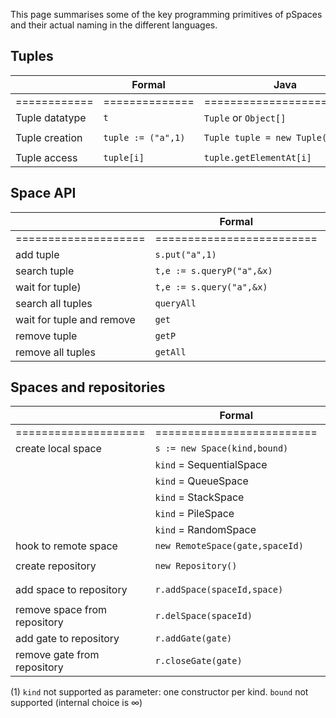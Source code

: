 This page summarises some of the key programming primitives of pSpaces and their actual naming in the different languages. 

## Tuples

| | Formal | Java | C#  | Go | Swift | TypeScript |
| - | - | ---------------------------------------------- | - | - | - | - |
| ============ | ============== | ========================= | ========================= | ========================= | =========================  | ========================= |
| Tuple datatype | `t` | `Tuple` or `Object[]` | `ITuple` or `Tuple` |  `Tuple` or `[]interface{}` | `[TemplateField]` |  |
| Tuple creation | `tuple := ("a",1)` | `Tuple tuple = new Tuple("a",1)`| `Tuple myTuple = new Tuple("a",1);` | `tuple := CreateTuple("a",1)` | `let tuple = ["a", 1]` |  |
| Tuple access | `tuple[i]` | `tuple.getElementAt[i]` | `tuple[i]` | `tuple.GetFieldAt(i)` | `tuple[i]` | |  

## Space API

| | Formal | Java | C#  | Go | Swift | TypeScript |
| - | - | - | - | - | - | - |
| ==================== | ========================= | ======================================================================== | ================================= | ========================= | ==================================================  | ========================= |
| add tuple | `s.put("a",1)` | s.put("a",1) | `s.Put("a",1)` | `s.Put("a",1)` | `s.put(["a",1])` |  |
| search tuple | `t,e := s.queryP("a",&x)` | `Object[] t = s.query(new ActualField("a"),new FormalField(Integer.class())` | `ITuple t = s.QueryP("a",typeof(int));` | `t,e := s.QueryP("a",&x)` | `let t = s.query(["a",FormalTemplateField(Int.self)])` |  |
| wait for tuple) | `t,e := s.query("a",&x)` | `Object[] t = s.queryP(new ActualField("a"),new FormalField(Integer.class())` | `ITuple t = s.Query("a",typeof(int));` | `t,e := s.QueryP("a",&x)` | `let t = s.queryp(["a",FormalTemplateField(Int.self)])` |  |
| search all tuples | `queryAll` | `List<Object[]> tl = s.queryAll(new ActualField("a"),new FormalField(Integer.class())` | `ITuple[] t = s.QueryAll("a",typeof(int));` | `tl,e := s.QueryAll("a",&x)` | `let t = s.queryAll(["a",FormalTemplateField(Int.self)])` |  |
| wait for tuple and remove | `get` | `Object[] t = s.get(new ActualField("a"),new FormalField(Integer.class())` | `ITuple t = s.Get("a",typeof(int));` | `t,e := s.Get("a",&x)` | `let t = s.get(["a",FormalTemplateField(Int.self)])` |  |
| remove tuple | `getP` | `Object[] t = s.getP(new ActualField("a"),new FormalField(Integer.class())` | `ITuple t = s.GetP("a",typeof(int));` | `t,e := s.GetP("a",&x)` | `let t = s.getp(["a",FormalTemplateField(Int.self)])` |  |
| remove all tuples | `getAll` | `List<Object[]> tl = s.getAll(new ActualField("a"),new FormalField(Integer.class())` | `ITuple[] t = s.GetAll("a",typeof(int));` | `tl,e := s.GetAll("a",&x)` | `let t = s.getAll(["a",FormalTemplateField(Int.self)])` |  |

## Spaces and repositories

| |  Formal | Java | C#  | Go | Swift | TypeScript |
| - | - | - | - | - | - | - |
| ==================== | ========================= | =========================== | ================================= | ========================= | ===========================  | ========================= |
| create local space | `s := new Space(kind,bound)` | (1)  | (1) | (1) | `let s = TupleSpace(kind)` | (1) |
| | `kind` = SequentialSpace | `Space s = new SequentialSpace()` | `Space s = new SequentialSpace()` |  new Space(uri) | `let s = TupleSpace(TupleList())` |  |
| | `kind` = QueueSpace      | `Space s = new FIFOSpace()` | -not supported- |  -not supported- |  |  |
| | `kind` =  StackSpace     | `Space s = new LIFOSpace()` | -not supported- | -not supported-  |  |  |
| | `kind` = PileSpace       | -not supported-  |  `Space s = new PileSpace()` | -not supported-  |  |  |
| | `kind` = RandomSpace     | -not supported-  | -not supported- | -not supported-  | `let s = TupleSpace(TupleTree())` |  |
| hook to remote space | `new RemoteSpace(gate,spaceId)` | `new RemoteSpace(uri)` |  `ISpace remotespace = new RemoteSpace(uri)` | `new RemoteSpace(uri)`| `let rs = RemoteSpace(uri)` |  |
| create repository | `new Repository()` | `SpaceRepository repository = new SpaceRepository()` | `SpaceRepository repository = new SpaceRepository()` | -not supported-  | `let sr = SpaceRepository()` |  |
| add space to repository | `r.addSpace(spaceId,space)` | `repository.addSpace("aspace", new SequentialSpace());` | `repository.AddSpace("dtu", new FifoSpace());` | -not supported-  | `sr.add("id", space)` |  |
| remove space from repository  | `r.delSpace(spaceId)` |  | -not supported- | -not supported-  | `sr.remove("id")` |  |
| add gate to repository  | `r.addGate(gate)` | `r.addGate(uri)` | `repository.AddGate(uri)` | -not supported-  | `sr.addGate(gate)` |  |
| remove gate from repository  | `r.closeGate(gate)` | `r.closeGate(uri)` | `r.closeGate(uri)` | -not supported-  | `sr.closeGate(gate) |  |

(1) `kind` not supported as parameter: one constructor per kind. `bound` not supported (internal choice is ∞)
